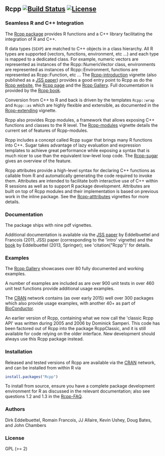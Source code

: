 ## Rcpp [![Build Status](https://travis-ci.org/RcppCore/Rcpp.png)](https://travis-ci.org/RcppCore/Rcpp) [![License](http://img.shields.io/badge/license-GPL%20%28%3E=%202%29-brightgreen.svg?style=flat)](http://www.gnu.org/licenses/gpl-2.0.html)

### Seamless R and C++ Integration

The [Rcpp package](http://cran.r-project.org/package=Rcpp) provides R functions and a C++ library
facilitating the integration of R and C++.

R data types (`SEXP`) are matched to C++ objects in a class hierarchy.  All R
types are supported (vectors, functions, environment, etc ...)  and each
type is mapped to a dedicated class. For example, numeric vectors are
represented as instances of the Rcpp::NumericVector class, environments are
represented as instances of Rcpp::Environment, functions are represented as
Rcpp::Function, etc ... 
The
[Rcpp-introduction](http://cran.r-project.org/web/packages/Rcpp/vignettes/Rcpp-introduction.pdf)
vignette (also published as a [JSS paper](http://www.jstatsoft.org/v40/i08/)) provides a good
entry point to Rcpp as do the [Rcpp website](http://www.rcpp.org), the
[Rcpp page](http://dirk.eddelbuettel.com/code/rcpp.html) and the 
[Rcpp Gallery](http://gallery.rcpp.org). Full documentation
is provided by the [Rcpp book](http://www.rcpp.org/book/).

Conversion from C++ to R and back is driven by the templates `Rcpp::wrap` 
and `Rcpp::as` which are highly flexible and extensible, as documented
in the [Rcpp-extending](http://cran.r-project.org/web/packages/Rcpp/vignettes/Rcpp-extending.pdf) vignette.

Rcpp also provides Rcpp modules, a framework that allows exposing 
C++ functions and classes to the R level. The [Rcpp-modules](http://cran.r-project.org/web/packages/Rcpp/vignettes/Rcpp-modules.pdf) vignette
details the current set of features of Rcpp-modules. 

Rcpp includes a concept called Rcpp sugar that brings many R functions
into C++. Sugar takes advantage of lazy evaluation and expression templates
to achieve great performance while exposing a syntax that is much nicer
to use than the equivalent low-level loop code. The [Rcpp-sugar](http://cran.r-project.org/web/packages/Rcpp/vignettes/Rcpp-sugar.pdf)
gives an overview of the feature.

Rcpp attributes provide a high-level syntax for declaring C++
functions as callable from R and automatically generating the code
required to invoke them.  Attributes are intended to facilitate both
interactive use of C++ within R sessions as well as to support R
package development. Attributes are built on top of Rcpp modules and
their implementation is based on previous work in the inline package.
See the [Rcpp-atttributes](http://cran.r-project.org/web/packages/Rcpp/vignettes/Rcpp-attributes.pdf) vignettes for more details. 

### Documentation 

The package ships with nine pdf vignettes. 

Additional documentation is available via the 
[JSS paper](http://www.jstatsoft.org/v40/i08/) by Eddelbuettel and
Francois (2011, JSS) paper (corresponding to the 'intro' vignette) 
and the [book](http://www.rcpp.org/book) by Eddelbuettel (2013, Springer); 
see 'citation("Rcpp")' for details.

### Examples

The [Rcpp Gallery](http://gallery.rcpp.org) showcases over 80 fully documented 
and working examples. 

A number of examples are included as are over 900 unit tests in over 460 unit
test functions provide additional usage examples.  

The [CRAN](http://cran.r-project.org) network contains 
(as over early 2015) well over 300 packages which also provide usage
examples, with another 40+ as part of [BioConductor](http://www.bioconductor.org).

An earlier version of Rcpp, containing what we now call the 'classic Rcpp
API' was written during 2005 and 2006 by Dominick Samperi.  This code has
been factored out of Rcpp into the package RcppClassic, and it is still
available for code relying on the older interface. New development should 
always use this Rcpp package instead.

### Installation

Released and tested versions of Rcpp are available via the
[CRAN](http://cran.r-project.org) network, and can be installed from within R via 

```R
install.packages("Rcpp")
```

To install from source, ensure you have a complete package development
environment for R as discussed in the relevant documentation; also see
questions 1.2 and 1.3 in the
[Rcpp-FAQ](http://cran.r-project.org/web/packages/Rcpp/vignettes/Rcpp-FAQ.pdf).

### Authors

Dirk Eddelbuettel, Romain Francois, JJ Allaire, Kevin Ushey, Doug Bates, and John Chambers

### License

GPL (>= 2)
